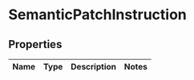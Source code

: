 
# SemanticPatchInstruction

## Properties
Name | Type | Description | Notes
------------ | ------------- | ------------- | -------------



